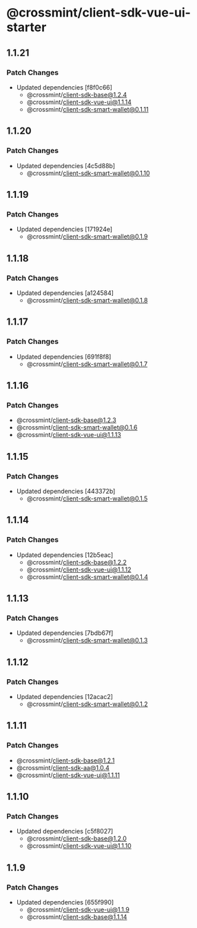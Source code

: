 # @crossmint/client-sdk-vue-ui-starter

## 1.1.21

### Patch Changes

-   Updated dependencies [f8f0c66]
    -   @crossmint/client-sdk-base@1.2.4
    -   @crossmint/client-sdk-vue-ui@1.1.14
    -   @crossmint/client-sdk-smart-wallet@0.1.11

## 1.1.20

### Patch Changes

-   Updated dependencies [4c5d88b]
    -   @crossmint/client-sdk-smart-wallet@0.1.10

## 1.1.19

### Patch Changes

-   Updated dependencies [171924e]
    -   @crossmint/client-sdk-smart-wallet@0.1.9

## 1.1.18

### Patch Changes

-   Updated dependencies [a124584]
    -   @crossmint/client-sdk-smart-wallet@0.1.8

## 1.1.17

### Patch Changes

-   Updated dependencies [691f8f8]
    -   @crossmint/client-sdk-smart-wallet@0.1.7

## 1.1.16

### Patch Changes

-   @crossmint/client-sdk-base@1.2.3
-   @crossmint/client-sdk-smart-wallet@0.1.6
-   @crossmint/client-sdk-vue-ui@1.1.13

## 1.1.15

### Patch Changes

-   Updated dependencies [443372b]
    -   @crossmint/client-sdk-smart-wallet@0.1.5

## 1.1.14

### Patch Changes

-   Updated dependencies [12b5eac]
    -   @crossmint/client-sdk-base@1.2.2
    -   @crossmint/client-sdk-vue-ui@1.1.12
    -   @crossmint/client-sdk-smart-wallet@0.1.4

## 1.1.13

### Patch Changes

-   Updated dependencies [7bdb67f]
    -   @crossmint/client-sdk-smart-wallet@0.1.3

## 1.1.12

### Patch Changes

-   Updated dependencies [12acac2]
    -   @crossmint/client-sdk-smart-wallet@0.1.2

## 1.1.11

### Patch Changes

-   @crossmint/client-sdk-base@1.2.1
-   @crossmint/client-sdk-aa@1.0.4
-   @crossmint/client-sdk-vue-ui@1.1.11

## 1.1.10

### Patch Changes

-   Updated dependencies [c5f8027]
    -   @crossmint/client-sdk-base@1.2.0
    -   @crossmint/client-sdk-vue-ui@1.1.10

## 1.1.9

### Patch Changes

-   Updated dependencies [655f990]
    -   @crossmint/client-sdk-vue-ui@1.1.9
    -   @crossmint/client-sdk-base@1.1.14
